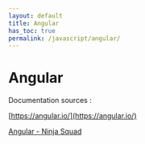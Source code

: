 ```yaml
---
layout: default
title: Angular
has_toc: true
permalink: /javascript/angular/
---
```


# Angular


Documentation sources :

[https://angular.io/](https://angular.io/)

[Angular - Ninja Squad](/knowledge-management/documentation/docs/angular/resource/angular.html)
